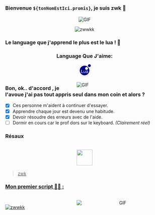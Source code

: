 ### Bienvenue ```${tonNomEstIci.promis}```, je suis zwk 👋

<p align="center">
  <img align="center" width="60%" alt="GIF" src="https://media.giphy.com/media/eblY3tDpmvLhh7Er9C/giphy.gif"/>
</p>

<p align="center"> <img src="https://komarev.com/ghpvc/?username=zwwkk&label=Profile%20views&color=0e75b6&style=flat" alt="zwwkk" /> </p>

### Le language que j'apprend le plus est le lua ! 🦜

<h3 align="center">Language Que J'aime:</h3>
<p align="center"> <a href="https://www.lua.org/manual/5.3/manual.html" target="_blank"> <img src="https://raw.githubusercontent.com/devicons/devicon/master/icons/lua/lua-original-wordmark.svg" alt="lua" width="40" height="40"/> </a> </p>

<img align="right" width="55%" alt="GIF" src="https://media.giphy.com/media/26BRMEFwtMyUchjB6/giphy.gif"></img>

### Bon, ok.. d'accord , je l'avoue j'ai pas tout appris seul dans mon coin et alors ?
  - [x] Ces personne m'aident à continuer d'essayer.
  - [x] Apprendre chaque jour est devenu une habitude.
  - [x] Devoir résoudre des erreurs avec de l'aide.
  - [ ] Dormir en cours car le prof dors sur le keyboard. *(Clairement réel)*

### Résaux

<p align="center">
  <br/>
  <a href="https://twitter.com/NecoLeRandom">
    <img alt="" height="50px" width="50px" src="https://store-images.s-microsoft.com/image/apps.45406.9007199266244427.4d45042b-d7a5-4a83-be66-97779553b24d.2a88a418-b96d-44a6-ad4f-5e0ee6289b2c"/>
</p>

> zwk

### Mon premier script 👨‍💻 : 

<p align="center">
  <br/>
  <img align="right" width="55%" alt="GIF" src="https://i.imgur.com/Eh5Ms38.jpg"></img>
</p>

<p align="left"> <a href="https://github.com/ryo-ma/github-profile-trophy"><img src="https://github-profile-trophy.vercel.app/?username=zwwkk" alt="zwwkk" /></a> </p>
